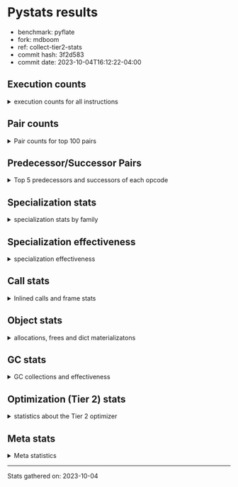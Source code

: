 
# Pystats results

- benchmark: pyflate
- fork: mdboom
- ref: collect-tier2-stats
- commit hash: 3f2d583
- commit date: 2023-10-04T16:12:22-04:00

## Execution counts

<details>
<summary> execution counts for all instructions </summary>

|Name | Count | Self | Cumulative | Miss ratio | 
|---|---:|---:|---:|---:|
| LOAD_FAST | 661,707,360 | 23.2% | 23.2% |  |
| LOAD_CONST | 200,371,760 | 7.0% | 30.2% |  |
| LOAD_ATTR_INSTANCE_VALUE | 180,149,780 | 6.3% | 36.5% |  |
| POP_JUMP_IF_FALSE | 176,287,320 | 6.2% | 42.6% |  |
| COMPARE_OP_INT | 122,851,360 | 4.3% | 46.9% |  |
| BINARY_OP | 111,935,480 | 3.9% | 50.9% |  |
| TO_BOOL_BOOL | 106,050,240 | 3.7% | 54.6% |  |
| SWAP | 93,940,100 | 3.3% | 57.9% |  |
| STORE_FAST | 93,157,480 | 3.3% | 61.1% |  |
| ENTER_EXECUTOR | 91,897,440 | 3.2% | 64.3% |  |
| LOAD_FAST_LOAD_FAST | 86,335,420 | 3.0% | 67.4% |  |
| COPY | 84,834,340 | 3.0% | 70.3% |  |
| BINARY_OP_SUBTRACT_INT | 73,829,940 | 2.6% | 72.9% |  |
| BINARY_OP_ADD_INT | 69,556,020 | 2.4% | 75.3% |  |
| RETURN_VALUE | 61,843,820 | 2.2% | 77.5% |  |
| POP_JUMP_IF_TRUE | 57,138,000 | 2.0% | 79.5% |  |
| RESUME_CHECK | 56,160,880 | 2.0% | 81.5% | 0.0% |
| CALL_PY_EXACT_ARGS | 56,054,440 | 2.0% | 83.4% |  |
| LOAD_ATTR_METHOD_WITH_VALUES | 50,474,800 | 1.8% | 85.2% |  |
| BINARY_SUBSCR_LIST_INT | 48,346,440 | 1.7% | 86.9% |  |
| CALL_LIST_APPEND | 46,008,660 | 1.6% | 88.5% |  |
| STORE_SUBSCR_LIST_INT | 40,342,080 | 1.4% | 89.9% |  |
| STORE_ATTR_INSTANCE_VALUE | 35,033,780 | 1.2% | 91.1% |  |
| POP_TOP | 31,958,280 | 1.1% | 92.3% |  |
| LOAD_GLOBAL_BUILTIN | 26,929,140 | 0.9% | 93.2% |  |
| CALL_LEN | 22,351,140 | 0.8% | 94.0% |  |
| STORE_FAST_STORE_FAST | 20,240,460 | 0.7% | 94.7% |  |
| FOR_ITER | 20,191,480 | 0.7% | 95.4% |  |
| UNPACK_SEQUENCE_TWO_TUPLE | 20,187,840 | 0.7% | 96.1% |  |
| JUMP_BACKWARD | 20,187,000 | 0.7% | 96.8% |  |
| BINARY_SLICE | 18,264,300 | 0.6% | 97.4% |  |
| RETURN_CONST | 13,728,060 | 0.5% | 97.9% |  |
| UNARY_INVERT | 9,402,480 | 0.3% | 98.3% |  |
| LOAD_ATTR_METHOD_NO_DICT | 8,696,340 | 0.3% | 98.6% |  |
| LOAD_GLOBAL_MODULE | 5,583,760 | 0.2% | 98.8% |  |
| STORE_SLICE | 5,568,180 | 0.2% | 99.0% |  |
| NOP | 5,391,000 | 0.2% | 99.1% |  |
| JUMP_FORWARD | 5,022,600 | 0.2% | 99.3% |  |
| CALL_BUILTIN_O | 4,564,320 | 0.2% | 99.5% |  |
| LOAD_ATTR | 4,053,120 | 0.1% | 99.6% |  |
| TO_BOOL | 4,052,580 | 0.1% | 99.8% |  |
| CALL_METHOD_DESCRIPTOR_FAST | 4,050,800 | 0.1% | 99.9% |  |
| BINARY_SUBSCR | 1,604,260 | 0.1% | 100.0% |  |
| TO_BOOL_INT | 471,920 | 0.0% | 100.0% |  |
| GET_ITER | 184,860 | 0.0% | 100.0% |  |
| FOR_ITER_LIST | 179,300 | 0.0% | 100.0% |  |
| BUILD_LIST | 61,380 | 0.0% | 100.0% |  |
| EXIT_INIT_CHECK | 53,400 | 0.0% | 100.0% |  |
| CALL_ALLOC_AND_ENTER_INIT | 53,400 | 0.0% | 100.0% |  |
| BUILD_TUPLE | 53,280 | 0.0% | 100.0% |  |
| INTERPRETER_EXIT | 52,920 | 0.0% | 100.0% |  |
| BINARY_OP_MULTIPLY_INT | 33,720 | 0.0% | 100.0% |  |
| CALL | 17,100 | 0.0% | 100.0% |  |
| CALL_BUILTIN_CLASS | 12,900 | 0.0% | 100.0% |  |
| CALL_BUILTIN_FAST | 8,760 | 0.0% | 100.0% |  |
| LIST_APPEND | 8,700 | 0.0% | 100.0% |  |
| FOR_ITER_RANGE | 5,900 | 0.0% | 100.0% |  |
| LOAD_GLOBAL | 720 | 0.0% | 100.0% |  |
| COMPARE_OP | 420 | 0.0% | 100.0% |  |
| PUSH_NULL | 360 | 0.0% | 100.0% |  |
| CALL_KW | 360 | 0.0% | 100.0% |  |
| CALL_BUILTIN_FAST_WITH_KEYWORDS | 240 | 0.0% | 100.0% |  |
| LOAD_ATTR_MODULE | 220 | 0.0% | 100.0% |  |
| LOAD_DEREF | 180 | 0.0% | 100.0% |  |
| STORE_ATTR | 160 | 0.0% | 100.0% |  |
| LOAD_FAST_AND_CLEAR | 120 | 0.0% | 100.0% |  |
| CALL_METHOD_DESCRIPTOR_O | 120 | 0.0% | 100.0% |  |
| CALL_METHOD_DESCRIPTOR_NOARGS | 120 | 0.0% | 100.0% |  |
| CALL_ISINSTANCE | 120 | 0.0% | 100.0% |  |
| CALL_FUNCTION_EX | 120 | 0.0% | 100.0% |  |
| LOAD_FAST_CHECK | 60 | 0.0% | 100.0% |  |
| LIST_EXTEND | 60 | 0.0% | 100.0% |  |
| COPY_FREE_VARS | 60 | 0.0% | 100.0% |  |
| COMPARE_OP_STR | 60 | 0.0% | 100.0% |  |
| CALL_INTRINSIC_1 | 60 | 0.0% | 100.0% |  |
| BINARY_OP_SUBTRACT_FLOAT | 60 | 0.0% | 100.0% |  |


</details>

## Pair counts

<details>
<summary> Pair counts for top 100 pairs </summary>

|Pair | Count | Self | Cumulative | 
|---|---:|---:|---:|
| POP_JUMP_IF_FALSE LOAD_FAST | 136,639,200 | 4.8% | 4.8% |
| LOAD_FAST LOAD_ATTR_INSTANCE_VALUE | 129,682,180 | 4.5% | 9.3% |
| LOAD_ATTR_INSTANCE_VALUE LOAD_FAST | 112,454,380 | 3.9% | 13.3% |
| LOAD_FAST TO_BOOL_BOOL | 106,050,120 | 3.7% | 17.0% |
| TO_BOOL_BOOL POP_JUMP_IF_FALSE | 106,034,880 | 3.7% | 20.7% |
| STORE_FAST LOAD_FAST | 72,181,780 | 2.5% | 23.2% |
| COMPARE_OP_INT POP_JUMP_IF_FALSE | 69,780,280 | 2.4% | 25.6% |
| LOAD_FAST LOAD_CONST | 69,100,500 | 2.4% | 28.1% |
| LOAD_FAST COMPARE_OP_INT | 61,122,200 | 2.1% | 30.2% |
| LOAD_CONST BINARY_OP_ADD_INT | 57,944,740 | 2.0% | 32.2% |
| CALL_PY_EXACT_ARGS RESUME_CHECK | 56,054,440 | 2.0% | 34.2% |
| COMPARE_OP_INT POP_JUMP_IF_TRUE | 53,071,080 | 1.9% | 36.0% |
| LOAD_FAST LOAD_ATTR_METHOD_WITH_VALUES | 50,447,940 | 1.8% | 37.8% |
| LOAD_CONST BINARY_OP_SUBTRACT_INT | 45,131,420 | 1.6% | 39.4% |
| POP_JUMP_IF_TRUE ENTER_EXECUTOR | 44,173,680 | 1.5% | 40.9% |
| LOAD_CONST LOAD_FAST | 43,493,120 | 1.5% | 42.5% |
| LOAD_ATTR_METHOD_WITH_VALUES LOAD_FAST | 42,214,540 | 1.5% | 43.9% |
| ENTER_EXECUTOR LOAD_FAST | 37,707,020 | 1.3% | 45.3% |
| ENTER_EXECUTOR CALL_LIST_APPEND | 37,245,060 | 1.3% | 46.6% |
| SWAP STORE_ATTR_INSTANCE_VALUE | 34,758,020 | 1.2% | 47.8% |
| LOAD_FAST BINARY_OP | 34,570,240 | 1.2% | 49.0% |
| LOAD_FAST COPY | 34,548,520 | 1.2% | 50.2% |
| COPY LOAD_ATTR_INSTANCE_VALUE | 34,548,520 | 1.2% | 51.4% |
| LOAD_FAST CALL_PY_EXACT_ARGS | 32,962,500 | 1.2% | 52.6% |
| BINARY_OP_ADD_INT SWAP | 32,330,040 | 1.1% | 53.7% |
| STORE_ATTR_INSTANCE_VALUE LOAD_FAST | 30,705,560 | 1.1% | 54.8% |
| RESUME_CHECK LOAD_CONST | 29,100,920 | 1.0% | 55.8% |
| BINARY_OP_SUBTRACT_INT RETURN_VALUE | 28,917,620 | 1.0% | 56.8% |
| BINARY_OP LOAD_CONST | 28,917,620 | 1.0% | 57.8% |
| LOAD_FAST BINARY_OP_SUBTRACT_INT | 28,664,740 | 1.0% | 58.8% |
| LOAD_GLOBAL_BUILTIN LOAD_FAST | 26,921,280 | 0.9% | 59.8% |
| BINARY_OP LOAD_FAST | 25,140,860 | 0.9% | 60.6% |
| RETURN_VALUE STORE_FAST | 23,366,580 | 0.8% | 61.5% |
| POP_TOP LOAD_FAST | 22,570,560 | 0.8% | 62.2% |
| LOAD_FAST CALL_LEN | 22,351,060 | 0.8% | 63.0% |
| BINARY_OP_ADD_INT STORE_FAST | 21,901,440 | 0.8% | 63.8% |
| CALL_LIST_APPEND ENTER_EXECUTOR | 20,417,420 | 0.7% | 64.5% |
| UNPACK_SEQUENCE_TWO_TUPLE STORE_FAST_STORE_FAST | 20,187,480 | 0.7% | 65.2% |
| JUMP_BACKWARD FOR_ITER | 20,186,400 | 0.7% | 65.9% |
| FOR_ITER UNPACK_SEQUENCE_TWO_TUPLE | 20,186,400 | 0.7% | 66.6% |
| LOAD_FAST_LOAD_FAST BINARY_SUBSCR_LIST_INT | 20,171,100 | 0.7% | 67.3% |
| SWAP SWAP | 20,171,040 | 0.7% | 68.0% |
| SWAP STORE_SUBSCR_LIST_INT | 20,171,040 | 0.7% | 68.7% |
| STORE_SUBSCR_LIST_INT LOAD_FAST_LOAD_FAST | 20,171,040 | 0.7% | 69.4% |
| STORE_SUBSCR_LIST_INT JUMP_BACKWARD | 20,171,040 | 0.7% | 70.2% |
| STORE_FAST_STORE_FAST LOAD_FAST_LOAD_FAST | 20,171,040 | 0.7% | 70.9% |
| LOAD_FAST_LOAD_FAST LOAD_FAST_LOAD_FAST | 20,171,040 | 0.7% | 71.6% |
| LOAD_FAST_LOAD_FAST COPY | 20,171,040 | 0.7% | 72.3% |
| COPY COPY | 20,171,040 | 0.7% | 73.0% |
| COPY BINARY_SUBSCR_LIST_INT | 20,171,040 | 0.7% | 73.7% |
| BINARY_SUBSCR_LIST_INT STORE_SUBSCR_LIST_INT | 20,171,040 | 0.7% | 74.4% |
| BINARY_SUBSCR_LIST_INT LOAD_CONST | 20,171,040 | 0.7% | 75.1% |
| BINARY_OP_SUBTRACT_INT BINARY_OP | 19,524,380 | 0.7% | 75.8% |
| RETURN_VALUE BINARY_OP | 19,515,140 | 0.7% | 76.5% |
| LOAD_FAST LOAD_GLOBAL_BUILTIN | 18,305,400 | 0.6% | 77.1% |
| CALL_LEN COMPARE_OP_INT | 18,298,960 | 0.6% | 77.7% |
| LOAD_FAST LOAD_FAST | 18,287,040 | 0.6% | 78.4% |
| POP_JUMP_IF_FALSE ENTER_EXECUTOR | 18,246,560 | 0.6% | 79.0% |
| CALL_LIST_APPEND LOAD_FAST | 18,120,960 | 0.6% | 79.7% |
| LOAD_CONST COMPARE_OP_INT | 18,032,140 | 0.6% | 80.3% |
| RESUME_CHECK LOAD_FAST_LOAD_FAST | 14,853,320 | 0.5% | 80.8% |
| RETURN_CONST POP_TOP | 13,674,660 | 0.5% | 81.3% |
| LOAD_FAST RETURN_VALUE | 13,507,260 | 0.5% | 81.8% |
| BINARY_OP SWAP | 13,454,040 | 0.5% | 82.2% |
| POP_JUMP_IF_TRUE LOAD_FAST | 12,948,540 | 0.5% | 82.7% |
| BINARY_OP STORE_FAST | 12,844,940 | 0.4% | 83.1% |
| RESUME_CHECK LOAD_FAST | 12,205,440 | 0.4% | 83.6% |
| BINARY_SLICE BINARY_OP | 11,136,360 | 0.4% | 83.9% |
| POP_JUMP_IF_FALSE LOAD_CONST | 10,976,580 | 0.4% | 84.3% |
| LOAD_ATTR_INSTANCE_VALUE STORE_FAST | 10,420,740 | 0.4% | 84.7% |
| BINARY_OP RETURN_VALUE | 10,416,180 | 0.4% | 85.1% |
| ENTER_EXECUTOR STORE_FAST | 10,079,940 | 0.4% | 85.4% |
| SWAP COPY | 9,943,620 | 0.3% | 85.8% |
| COPY COMPARE_OP_INT | 9,943,580 | 0.3% | 86.1% |
| RETURN_VALUE LOAD_FAST | 9,455,400 | 0.3% | 86.4% |
| LOAD_FAST_LOAD_FAST LOAD_ATTR_INSTANCE_VALUE | 9,414,800 | 0.3% | 86.8% |
| LOAD_ATTR_INSTANCE_VALUE COMPARE_OP_INT | 9,410,900 | 0.3% | 87.1% |
| UNARY_INVERT BINARY_OP | 9,402,480 | 0.3% | 87.4% |
| LOAD_ATTR_INSTANCE_VALUE BINARY_OP | 9,402,480 | 0.3% | 87.8% |
| BINARY_OP UNARY_INVERT | 9,402,480 | 0.3% | 88.1% |
| LOAD_FAST_LOAD_FAST LOAD_FAST | 9,261,420 | 0.3% | 88.4% |
| BINARY_OP_SUBTRACT_INT SWAP | 9,144,980 | 0.3% | 88.7% |
| STORE_FAST LOAD_CONST | 9,085,200 | 0.3% | 89.0% |
| LOAD_ATTR_INSTANCE_VALUE CALL_PY_EXACT_ARGS | 9,074,220 | 0.3% | 89.4% |
| LOAD_FAST SWAP | 8,896,740 | 0.3% | 89.7% |
| RETURN_VALUE POP_TOP | 8,896,440 | 0.3% | 90.0% |
| SWAP POP_TOP | 8,896,260 | 0.3% | 90.3% |
| POP_TOP RETURN_VALUE | 8,896,260 | 0.3% | 90.6% |
| LOAD_ATTR_INSTANCE_VALUE SWAP | 8,896,260 | 0.3% | 90.9% |
| LOAD_FAST LOAD_ATTR_METHOD_NO_DICT | 8,696,160 | 0.3% | 91.2% |
| LOAD_ATTR_METHOD_NO_DICT LOAD_FAST | 8,695,440 | 0.3% | 91.5% |
| LOAD_ATTR_INSTANCE_VALUE LOAD_CONST | 8,105,340 | 0.3% | 91.8% |
| LOAD_ATTR_INSTANCE_VALUE LOAD_GLOBAL_BUILTIN | 8,103,120 | 0.3% | 92.1% |
| LOAD_CONST BINARY_OP | 7,670,780 | 0.3% | 92.4% |
| BINARY_OP_ADD_INT BINARY_SLICE | 7,127,580 | 0.2% | 92.6% |
| LOAD_FAST_LOAD_FAST LOAD_CONST | 6,615,060 | 0.2% | 92.8% |
| ENTER_EXECUTOR LOAD_ATTR_INSTANCE_VALUE | 6,504,180 | 0.2% | 93.1% |
| LOAD_CONST LOAD_CONST | 5,573,160 | 0.2% | 93.3% |
| LOAD_CONST BINARY_SLICE | 5,568,540 | 0.2% | 93.5% |
| BINARY_SUBSCR_LIST_INT STORE_FAST | 5,568,240 | 0.2% | 93.7% |


</details>

## Predecessor/Successor Pairs

<details>
<summary> Top 5 predecessors and successors of each opcode </summary>

### BINARY_SLICE

<details>
<summary> Successors and predecessors for BINARY_SLICE </summary>

|Predecessors | Count | Percentage | 
|---|---:|---:|
| BINARY_OP_ADD_INT | 7,127,580 | 39.0% |
| LOAD_CONST | 5,568,540 | 30.5% |
| LOAD_FAST | 5,568,180 | 30.5% |

|Successors | Count | Percentage | 
|---|---:|---:|
| BINARY_OP | 11,136,360 | 61.0% |
| LOAD_FAST | 5,568,180 | 30.5% |
| CALL_LIST_APPEND | 534,360 | 2.9% |
| LOAD_GLOBAL_BUILTIN | 512,520 | 2.8% |
| CALL_BUILTIN_O | 512,520 | 2.8% |


</details>

### STORE_SLICE

<details>
<summary> Successors and predecessors for STORE_SLICE </summary>

|Predecessors | Count | Percentage | 
|---|---:|---:|
| LOAD_CONST | 5,568,180 | 100.0% |

|Successors | Count | Percentage | 
|---|---:|---:|
| RETURN_CONST | 5,568,180 | 100.0% |


</details>

### CACHE

<details>
<summary> Successors and predecessors for CACHE </summary>

|Predecessors | Count | Percentage | 
|---|---:|---:|

|Successors | Count | Percentage | 
|---|---:|---:|
| RESUME_CHECK | 52,920 | 100.0% |


</details>

### BINARY_SUBSCR

<details>
<summary> Successors and predecessors for BINARY_SUBSCR </summary>

|Predecessors | Count | Percentage | 
|---|---:|---:|
| BINARY_OP_ADD_INT | 1,603,740 | 100.0% |
| BINARY_SUBSCR | 400 | 0.0% |
| LOAD_FAST_LOAD_FAST | 60 | 0.0% |
| LOAD_FAST | 60 | 0.0% |

|Successors | Count | Percentage | 
|---|---:|---:|
| SWAP | 1,046,880 | 65.3% |
| COMPARE_OP_INT | 556,860 | 34.7% |
| BINARY_SUBSCR | 400 | 0.0% |
| LOAD_FAST | 60 | 0.0% |
| CALL_LIST_APPEND | 60 | 0.0% |


</details>

### EXIT_INIT_CHECK

<details>
<summary> Successors and predecessors for EXIT_INIT_CHECK </summary>

|Predecessors | Count | Percentage | 
|---|---:|---:|
| RETURN_CONST | 53,400 | 100.0% |

|Successors | Count | Percentage | 
|---|---:|---:|
| RETURN_VALUE | 53,400 | 100.0% |


</details>

### GET_ITER

<details>
<summary> Successors and predecessors for GET_ITER </summary>

|Predecessors | Count | Percentage | 
|---|---:|---:|
| LOAD_ATTR_INSTANCE_VALUE | 178,680 | 96.7% |
| CALL_BUILTIN_CLASS | 5,700 | 3.1% |
| BINARY_SLICE | 360 | 0.2% |
| LOAD_FAST | 120 | 0.1% |

|Successors | Count | Percentage | 
|---|---:|---:|
| FOR_ITER_LIST | 179,100 | 96.9% |
| FOR_ITER_RANGE | 5,640 | 3.1% |
| LOAD_FAST_AND_CLEAR | 60 | 0.0% |
| FOR_ITER | 60 | 0.0% |


</details>

### INTERPRETER_EXIT

<details>
<summary> Successors and predecessors for INTERPRETER_EXIT </summary>

|Predecessors | Count | Percentage | 
|---|---:|---:|
| RETURN_VALUE | 52,920 | 100.0% |

|Successors | Count | Percentage | 
|---|---:|---:|


</details>

### NOP

<details>
<summary> Successors and predecessors for NOP </summary>

|Predecessors | Count | Percentage | 
|---|---:|---:|
| CALL_LIST_APPEND | 5,390,220 | 100.0% |
| POP_JUMP_IF_FALSE | 600 | 0.0% |
| STORE_FAST | 120 | 0.0% |
| POP_TOP | 60 | 0.0% |

|Successors | Count | Percentage | 
|---|---:|---:|
| ENTER_EXECUTOR | 5,390,220 | 100.0% |
| LOAD_FAST | 720 | 0.0% |
| LOAD_DEREF | 60 | 0.0% |


</details>

### POP_TOP

<details>
<summary> Successors and predecessors for POP_TOP </summary>

|Predecessors | Count | Percentage | 
|---|---:|---:|
| RETURN_CONST | 13,674,660 | 42.8% |
| RETURN_VALUE | 8,896,440 | 27.8% |
| SWAP | 8,896,260 | 27.8% |
| POP_JUMP_IF_FALSE | 490,020 | 1.5% |
| POP_JUMP_IF_TRUE | 360 | 0.0% |

|Successors | Count | Percentage | 
|---|---:|---:|
| LOAD_FAST | 22,570,560 | 70.6% |
| RETURN_VALUE | 8,896,260 | 27.8% |
| JUMP_FORWARD | 490,500 | 1.5% |
| RETURN_CONST | 420 | 0.0% |
| LOAD_FAST_LOAD_FAST | 360 | 0.0% |


</details>

### PUSH_NULL

<details>
<summary> Successors and predecessors for PUSH_NULL </summary>

|Predecessors | Count | Percentage | 
|---|---:|---:|
| LOAD_ATTR_MODULE | 220 | 61.1% |
| LOAD_DEREF | 120 | 33.3% |
| LOAD_ATTR | 20 | 5.6% |

|Successors | Count | Percentage | 
|---|---:|---:|
| CALL | 180 | 50.0% |
| LOAD_FAST | 120 | 33.3% |
| LOAD_FAST_CHECK | 60 | 16.7% |


</details>

### RETURN_VALUE

<details>
<summary> Successors and predecessors for RETURN_VALUE </summary>

|Predecessors | Count | Percentage | 
|---|---:|---:|
| BINARY_OP_SUBTRACT_INT | 28,917,620 | 46.8% |
| LOAD_FAST | 13,507,260 | 21.8% |
| BINARY_OP | 10,416,180 | 16.8% |
| POP_TOP | 8,896,260 | 14.4% |
| EXIT_INIT_CHECK | 53,400 | 0.1% |

|Successors | Count | Percentage | 
|---|---:|---:|
| STORE_FAST | 23,366,580 | 37.8% |
| BINARY_OP | 19,515,140 | 31.6% |
| LOAD_FAST | 9,455,400 | 15.3% |
| POP_TOP | 8,896,440 | 14.4% |
| TO_BOOL_INT | 470,460 | 0.8% |


</details>

### TO_BOOL

<details>
<summary> Successors and predecessors for TO_BOOL </summary>

|Predecessors | Count | Percentage | 
|---|---:|---:|
| LOAD_FAST | 4,051,580 | 100.0% |
| TO_BOOL | 980 | 0.0% |
| CALL_LEN | 20 | 0.0% |

|Successors | Count | Percentage | 
|---|---:|---:|
| POP_JUMP_IF_TRUE | 4,051,560 | 100.0% |
| TO_BOOL | 980 | 0.0% |
| TO_BOOL_INT | 40 | 0.0% |


</details>

### UNARY_INVERT

<details>
<summary> Successors and predecessors for UNARY_INVERT </summary>

|Predecessors | Count | Percentage | 
|---|---:|---:|
| BINARY_OP | 9,402,480 | 100.0% |

|Successors | Count | Percentage | 
|---|---:|---:|
| BINARY_OP | 9,402,480 | 100.0% |


</details>

### BINARY_OP

<details>
<summary> Successors and predecessors for BINARY_OP </summary>

|Predecessors | Count | Percentage | 
|---|---:|---:|
| LOAD_FAST | 34,570,240 | 30.9% |
| BINARY_OP_SUBTRACT_INT | 19,524,380 | 17.4% |
| RETURN_VALUE | 19,515,140 | 17.4% |
| BINARY_SLICE | 11,136,360 | 9.9% |
| UNARY_INVERT | 9,402,480 | 8.4% |

|Successors | Count | Percentage | 
|---|---:|---:|
| LOAD_CONST | 28,917,620 | 25.8% |
| LOAD_FAST | 25,140,860 | 22.5% |
| SWAP | 13,454,040 | 12.0% |
| STORE_FAST | 12,844,940 | 11.5% |
| RETURN_VALUE | 10,416,180 | 9.3% |


</details>

### BUILD_LIST

<details>
<summary> Successors and predecessors for BUILD_LIST </summary>

|Predecessors | Count | Percentage | 
|---|---:|---:|
| LOAD_FAST_LOAD_FAST | 53,280 | 86.8% |
| CALL_BUILTIN_CLASS | 6,300 | 10.3% |
| STORE_FAST | 540 | 0.9% |
| RESUME_CHECK | 480 | 0.8% |
| BUILD_TUPLE | 360 | 0.6% |

|Successors | Count | Percentage | 
|---|---:|---:|
| BINARY_OP | 59,940 | 97.7% |
| STORE_FAST | 1,200 | 2.0% |
| SWAP | 60 | 0.1% |
| LOAD_DEREF | 60 | 0.1% |
| LOAD_CONST | 60 | 0.1% |


</details>

### BUILD_TUPLE

<details>
<summary> Successors and predecessors for BUILD_TUPLE </summary>

|Predecessors | Count | Percentage | 
|---|---:|---:|
| LOAD_ATTR_INSTANCE_VALUE | 52,920 | 99.3% |
| LOAD_CONST | 360 | 0.7% |

|Successors | Count | Percentage | 
|---|---:|---:|
| RETURN_VALUE | 52,920 | 99.3% |
| BUILD_LIST | 360 | 0.7% |


</details>

### CALL

<details>
<summary> Successors and predecessors for CALL </summary>

|Predecessors | Count | Percentage | 
|---|---:|---:|
| ENTER_EXECUTOR | 15,300 | 89.5% |
| LOAD_FAST | 840 | 4.9% |
| LOAD_CONST | 300 | 1.8% |
| PUSH_NULL | 180 | 1.1% |
| CALL | 160 | 0.9% |

|Successors | Count | Percentage | 
|---|---:|---:|
| CALL_LIST_APPEND | 15,360 | 89.8% |
| CALL_BUILTIN_CLASS | 540 | 3.2% |
| CALL_PY_EXACT_ARGS | 360 | 2.1% |
| CALL | 160 | 0.9% |
| STORE_FAST | 120 | 0.7% |


</details>

### CALL_FUNCTION_EX

<details>
<summary> Successors and predecessors for CALL_FUNCTION_EX </summary>

|Predecessors | Count | Percentage | 
|---|---:|---:|
| LOAD_FAST | 60 | 50.0% |
| CALL_INTRINSIC_1 | 60 | 50.0% |

|Successors | Count | Percentage | 
|---|---:|---:|
| RESUME_CHECK | 60 | 50.0% |
| COPY_FREE_VARS | 60 | 50.0% |


</details>

### CALL_INTRINSIC_1

<details>
<summary> Successors and predecessors for CALL_INTRINSIC_1 </summary>

|Predecessors | Count | Percentage | 
|---|---:|---:|
| LIST_EXTEND | 60 | 100.0% |

|Successors | Count | Percentage | 
|---|---:|---:|
| CALL_FUNCTION_EX | 60 | 100.0% |


</details>

### CALL_KW

<details>
<summary> Successors and predecessors for CALL_KW </summary>

|Predecessors | Count | Percentage | 
|---|---:|---:|
| LOAD_CONST | 360 | 100.0% |

|Successors | Count | Percentage | 
|---|---:|---:|
| POP_TOP | 360 | 100.0% |


</details>

### COMPARE_OP

<details>
<summary> Successors and predecessors for COMPARE_OP </summary>

|Predecessors | Count | Percentage | 
|---|---:|---:|
| LOAD_CONST | 280 | 66.7% |
| COPY | 40 | 9.5% |
| COMPARE_OP | 40 | 9.5% |
| CALL_BUILTIN_O | 40 | 9.5% |
| CALL_LEN | 20 | 4.8% |

|Successors | Count | Percentage | 
|---|---:|---:|
| POP_JUMP_IF_FALSE | 180 | 42.9% |
| COMPARE_OP_INT | 180 | 42.9% |
| COMPARE_OP | 40 | 9.5% |
| COMPARE_OP_STR | 20 | 4.8% |


</details>

### COPY

<details>
<summary> Successors and predecessors for COPY </summary>

|Predecessors | Count | Percentage | 
|---|---:|---:|
| LOAD_FAST | 34,548,520 | 40.7% |
| LOAD_FAST_LOAD_FAST | 20,171,040 | 23.8% |
| COPY | 20,171,040 | 23.8% |
| SWAP | 9,943,620 | 11.7% |
| RETURN_VALUE | 60 | 0.0% |

|Successors | Count | Percentage | 
|---|---:|---:|
| LOAD_ATTR_INSTANCE_VALUE | 34,548,520 | 40.7% |
| COPY | 20,171,040 | 23.8% |
| BINARY_SUBSCR_LIST_INT | 20,171,040 | 23.8% |
| COMPARE_OP_INT | 9,943,580 | 11.7% |
| STORE_FAST_STORE_FAST | 60 | 0.0% |


</details>

### COPY_FREE_VARS

<details>
<summary> Successors and predecessors for COPY_FREE_VARS </summary>

|Predecessors | Count | Percentage | 
|---|---:|---:|
| CALL_FUNCTION_EX | 60 | 100.0% |

|Successors | Count | Percentage | 
|---|---:|---:|
| RESUME_CHECK | 60 | 100.0% |


</details>

### ENTER_EXECUTOR

<details>
<summary> Successors and predecessors for ENTER_EXECUTOR </summary>

|Predecessors | Count | Percentage | 
|---|---:|---:|
| POP_JUMP_IF_TRUE | 44,173,680 | 48.1% |
| CALL_LIST_APPEND | 20,417,420 | 22.2% |
| POP_JUMP_IF_FALSE | 18,246,560 | 19.9% |
| NOP | 5,390,220 | 5.9% |
| STORE_FAST | 3,611,960 | 3.9% |

|Successors | Count | Percentage | 
|---|---:|---:|
| LOAD_FAST | 37,707,020 | 41.0% |
| CALL_LIST_APPEND | 37,245,060 | 40.5% |
| STORE_FAST | 10,079,940 | 11.0% |
| LOAD_ATTR_INSTANCE_VALUE | 6,504,180 | 7.1% |
| LOAD_CONST | 177,960 | 0.2% |


</details>

### FOR_ITER

<details>
<summary> Successors and predecessors for FOR_ITER </summary>

|Predecessors | Count | Percentage | 
|---|---:|---:|
| JUMP_BACKWARD | 20,186,400 | 100.0% |
| FOR_ITER | 4,960 | 0.0% |
| SWAP | 60 | 0.0% |
| GET_ITER | 60 | 0.0% |

|Successors | Count | Percentage | 
|---|---:|---:|
| UNPACK_SEQUENCE_TWO_TUPLE | 20,186,400 | 100.0% |
| FOR_ITER | 4,960 | 0.0% |
| STORE_FAST | 60 | 0.0% |
| LOAD_FAST | 60 | 0.0% |


</details>

### JUMP_BACKWARD

<details>
<summary> Successors and predecessors for JUMP_BACKWARD </summary>

|Predecessors | Count | Percentage | 
|---|---:|---:|
| STORE_SUBSCR_LIST_INT | 20,171,040 | 99.9% |
| LIST_APPEND | 8,700 | 0.0% |
| POP_JUMP_IF_TRUE | 6,660 | 0.0% |
| STORE_FAST | 280 | 0.0% |
| CALL_LIST_APPEND | 220 | 0.0% |

|Successors | Count | Percentage | 
|---|---:|---:|
| FOR_ITER | 20,186,400 | 100.0% |
| FOR_ITER_RANGE | 260 | 0.0% |
| FOR_ITER_LIST | 200 | 0.0% |
| LOAD_FAST | 60 | 0.0% |
| ENTER_EXECUTOR | 60 | 0.0% |


</details>

### JUMP_FORWARD

<details>
<summary> Successors and predecessors for JUMP_FORWARD </summary>

|Predecessors | Count | Percentage | 
|---|---:|---:|
| POP_JUMP_IF_FALSE | 4,019,100 | 80.0% |
| STORE_FAST | 512,580 | 10.2% |
| POP_TOP | 490,500 | 9.8% |
| ENTER_EXECUTOR | 420 | 0.0% |

|Successors | Count | Percentage | 
|---|---:|---:|
| LOAD_FAST | 5,022,360 | 100.0% |
| LOAD_CONST | 60 | 0.0% |
| JUMP_BACKWARD | 60 | 0.0% |
| BUILD_LIST | 60 | 0.0% |
| LOAD_GLOBAL_MODULE | 40 | 0.0% |


</details>

### LIST_APPEND

<details>
<summary> Successors and predecessors for LIST_APPEND </summary>

|Predecessors | Count | Percentage | 
|---|---:|---:|
| CALL_BUILTIN_FAST | 8,700 | 100.0% |

|Successors | Count | Percentage | 
|---|---:|---:|
| JUMP_BACKWARD | 8,700 | 100.0% |


</details>

### LIST_EXTEND

<details>
<summary> Successors and predecessors for LIST_EXTEND </summary>

|Predecessors | Count | Percentage | 
|---|---:|---:|
| LOAD_DEREF | 60 | 100.0% |

|Successors | Count | Percentage | 
|---|---:|---:|
| CALL_INTRINSIC_1 | 60 | 100.0% |


</details>

### LOAD_ATTR

<details>
<summary> Successors and predecessors for LOAD_ATTR </summary>

|Predecessors | Count | Percentage | 
|---|---:|---:|
| LOAD_ATTR_INSTANCE_VALUE | 4,050,740 | 99.9% |
| LOAD_ATTR | 1,060 | 0.0% |
| LOAD_GLOBAL_MODULE | 800 | 0.0% |
| LOAD_FAST | 440 | 0.0% |
| LOAD_CONST | 40 | 0.0% |

|Successors | Count | Percentage | 
|---|---:|---:|
| LOAD_FAST | 4,050,740 | 99.9% |
| LOAD_ATTR | 1,060 | 0.0% |
| LOAD_CONST | 420 | 0.0% |
| LOAD_FAST_LOAD_FAST | 360 | 0.0% |
| LOAD_ATTR_METHOD_WITH_VALUES | 220 | 0.0% |


</details>

### LOAD_CONST

<details>
<summary> Successors and predecessors for LOAD_CONST </summary>

|Predecessors | Count | Percentage | 
|---|---:|---:|
| LOAD_FAST | 69,100,500 | 34.5% |
| RESUME_CHECK | 29,100,920 | 14.5% |
| BINARY_OP | 28,917,620 | 14.4% |
| BINARY_SUBSCR_LIST_INT | 20,171,040 | 10.1% |
| POP_JUMP_IF_FALSE | 10,976,580 | 5.5% |

|Successors | Count | Percentage | 
|---|---:|---:|
| BINARY_OP_ADD_INT | 57,944,740 | 28.9% |
| BINARY_OP_SUBTRACT_INT | 45,131,420 | 22.5% |
| LOAD_FAST | 43,493,120 | 21.7% |
| COMPARE_OP_INT | 18,032,140 | 9.0% |
| BINARY_OP | 7,670,780 | 3.8% |


</details>

### LOAD_DEREF

<details>
<summary> Successors and predecessors for LOAD_DEREF </summary>

|Predecessors | Count | Percentage | 
|---|---:|---:|
| RESUME_CHECK | 60 | 33.3% |
| NOP | 60 | 33.3% |
| BUILD_LIST | 60 | 33.3% |

|Successors | Count | Percentage | 
|---|---:|---:|
| PUSH_NULL | 120 | 66.7% |
| LIST_EXTEND | 60 | 33.3% |


</details>

### LOAD_FAST

<details>
<summary> Successors and predecessors for LOAD_FAST </summary>

|Predecessors | Count | Percentage | 
|---|---:|---:|
| POP_JUMP_IF_FALSE | 136,639,200 | 20.6% |
| LOAD_ATTR_INSTANCE_VALUE | 112,454,380 | 17.0% |
| STORE_FAST | 72,181,780 | 10.9% |
| LOAD_CONST | 43,493,120 | 6.6% |
| LOAD_ATTR_METHOD_WITH_VALUES | 42,214,540 | 6.4% |

|Successors | Count | Percentage | 
|---|---:|---:|
| LOAD_ATTR_INSTANCE_VALUE | 129,682,180 | 19.6% |
| TO_BOOL_BOOL | 106,050,120 | 16.0% |
| LOAD_CONST | 69,100,500 | 10.4% |
| COMPARE_OP_INT | 61,122,200 | 9.2% |
| LOAD_ATTR_METHOD_WITH_VALUES | 50,447,940 | 7.6% |


</details>

### LOAD_FAST_AND_CLEAR

<details>
<summary> Successors and predecessors for LOAD_FAST_AND_CLEAR </summary>

|Predecessors | Count | Percentage | 
|---|---:|---:|
| LOAD_FAST_AND_CLEAR | 60 | 50.0% |
| GET_ITER | 60 | 50.0% |

|Successors | Count | Percentage | 
|---|---:|---:|
| SWAP | 60 | 50.0% |
| LOAD_FAST_AND_CLEAR | 60 | 50.0% |


</details>

### LOAD_FAST_CHECK

<details>
<summary> Successors and predecessors for LOAD_FAST_CHECK </summary>

|Predecessors | Count | Percentage | 
|---|---:|---:|
| PUSH_NULL | 60 | 100.0% |

|Successors | Count | Percentage | 
|---|---:|---:|
| CALL_BUILTIN_FAST_WITH_KEYWORDS | 40 | 66.7% |
| CALL | 20 | 33.3% |


</details>

### LOAD_FAST_LOAD_FAST

<details>
<summary> Successors and predecessors for LOAD_FAST_LOAD_FAST </summary>

|Predecessors | Count | Percentage | 
|---|---:|---:|
| STORE_SUBSCR_LIST_INT | 20,171,040 | 23.4% |
| STORE_FAST_STORE_FAST | 20,171,040 | 23.4% |
| LOAD_FAST_LOAD_FAST | 20,171,040 | 23.4% |
| RESUME_CHECK | 14,853,320 | 17.2% |
| BINARY_OP | 5,568,180 | 6.4% |

|Successors | Count | Percentage | 
|---|---:|---:|
| BINARY_SUBSCR_LIST_INT | 20,171,100 | 23.4% |
| LOAD_FAST_LOAD_FAST | 20,171,040 | 23.4% |
| COPY | 20,171,040 | 23.4% |
| LOAD_ATTR_INSTANCE_VALUE | 9,414,800 | 10.9% |
| LOAD_FAST | 9,261,420 | 10.7% |


</details>

### LOAD_GLOBAL

<details>
<summary> Successors and predecessors for LOAD_GLOBAL </summary>

|Predecessors | Count | Percentage | 
|---|---:|---:|
| STORE_FAST | 280 | 38.9% |
| POP_JUMP_IF_FALSE | 80 | 11.1% |
| RESUME_CHECK | 60 | 8.3% |
| LOAD_GLOBAL_BUILTIN | 60 | 8.3% |
| LOAD_FAST | 60 | 8.3% |

|Successors | Count | Percentage | 
|---|---:|---:|
| LOAD_GLOBAL_BUILTIN | 440 | 61.1% |
| LOAD_GLOBAL_MODULE | 260 | 36.1% |
| LOAD_ATTR | 20 | 2.8% |


</details>

### POP_JUMP_IF_FALSE

<details>
<summary> Successors and predecessors for POP_JUMP_IF_FALSE </summary>

|Predecessors | Count | Percentage | 
|---|---:|---:|
| TO_BOOL_BOOL | 106,034,880 | 60.1% |
| COMPARE_OP_INT | 69,780,280 | 39.6% |
| TO_BOOL_INT | 471,920 | 0.3% |
| COMPARE_OP | 180 | 0.0% |
| COMPARE_OP_STR | 60 | 0.0% |

|Successors | Count | Percentage | 
|---|---:|---:|
| LOAD_FAST | 136,639,200 | 77.5% |
| ENTER_EXECUTOR | 18,246,560 | 10.4% |
| LOAD_CONST | 10,976,580 | 6.2% |
| RETURN_CONST | 4,051,620 | 2.3% |
| JUMP_FORWARD | 4,019,100 | 2.3% |


</details>

### POP_JUMP_IF_TRUE

<details>
<summary> Successors and predecessors for POP_JUMP_IF_TRUE </summary>

|Predecessors | Count | Percentage | 
|---|---:|---:|
| COMPARE_OP_INT | 53,071,080 | 92.9% |
| TO_BOOL | 4,051,560 | 7.1% |
| TO_BOOL_BOOL | 15,360 | 0.0% |

|Successors | Count | Percentage | 
|---|---:|---:|
| ENTER_EXECUTOR | 44,173,680 | 77.3% |
| LOAD_FAST | 12,948,540 | 22.7% |
| LOAD_GLOBAL_MODULE | 8,740 | 0.0% |
| JUMP_BACKWARD | 6,660 | 0.0% |
| POP_TOP | 360 | 0.0% |


</details>

### RETURN_CONST

<details>
<summary> Successors and predecessors for RETURN_CONST </summary>

|Predecessors | Count | Percentage | 
|---|---:|---:|
| STORE_SLICE | 5,568,180 | 40.6% |
| STORE_ATTR_INSTANCE_VALUE | 4,107,120 | 29.9% |
| POP_JUMP_IF_FALSE | 4,051,620 | 29.5% |
| ENTER_EXECUTOR | 720 | 0.0% |
| POP_TOP | 420 | 0.0% |

|Successors | Count | Percentage | 
|---|---:|---:|
| POP_TOP | 13,674,660 | 99.6% |
| EXIT_INIT_CHECK | 53,400 | 0.4% |


</details>

### STORE_ATTR

<details>
<summary> Successors and predecessors for STORE_ATTR </summary>

|Predecessors | Count | Percentage | 
|---|---:|---:|
| LOAD_FAST | 140 | 87.5% |
| LOAD_FAST_LOAD_FAST | 20 | 12.5% |

|Successors | Count | Percentage | 
|---|---:|---:|
| STORE_ATTR_INSTANCE_VALUE | 160 | 100.0% |


</details>

### STORE_FAST

<details>
<summary> Successors and predecessors for STORE_FAST </summary>

|Predecessors | Count | Percentage | 
|---|---:|---:|
| RETURN_VALUE | 23,366,580 | 25.1% |
| BINARY_OP_ADD_INT | 21,901,440 | 23.5% |
| BINARY_OP | 12,844,940 | 13.8% |
| LOAD_ATTR_INSTANCE_VALUE | 10,420,740 | 11.2% |
| ENTER_EXECUTOR | 10,079,940 | 10.8% |

|Successors | Count | Percentage | 
|---|---:|---:|
| LOAD_FAST | 72,181,780 | 77.5% |
| LOAD_CONST | 9,085,200 | 9.8% |
| LOAD_GLOBAL_MODULE | 5,390,940 | 5.8% |
| ENTER_EXECUTOR | 3,611,960 | 3.9% |
| LOAD_FAST_LOAD_FAST | 2,367,840 | 2.5% |


</details>

### STORE_FAST_STORE_FAST

<details>
<summary> Successors and predecessors for STORE_FAST_STORE_FAST </summary>

|Predecessors | Count | Percentage | 
|---|---:|---:|
| UNPACK_SEQUENCE_TWO_TUPLE | 20,187,480 | 99.7% |
| LOAD_FAST_LOAD_FAST | 52,920 | 0.3% |
| COPY | 60 | 0.0% |

|Successors | Count | Percentage | 
|---|---:|---:|
| LOAD_FAST_LOAD_FAST | 20,171,040 | 99.7% |
| LOAD_FAST | 69,360 | 0.3% |
| BUILD_LIST | 60 | 0.0% |


</details>

### SWAP

<details>
<summary> Successors and predecessors for SWAP </summary>

|Predecessors | Count | Percentage | 
|---|---:|---:|
| BINARY_OP_ADD_INT | 32,330,040 | 34.4% |
| SWAP | 20,171,040 | 21.5% |
| BINARY_OP | 13,454,040 | 14.3% |
| BINARY_OP_SUBTRACT_INT | 9,144,980 | 9.7% |
| LOAD_FAST | 8,896,740 | 9.5% |

|Successors | Count | Percentage | 
|---|---:|---:|
| STORE_ATTR_INSTANCE_VALUE | 34,758,020 | 37.0% |
| SWAP | 20,171,040 | 21.5% |
| STORE_SUBSCR_LIST_INT | 20,171,040 | 21.5% |
| COPY | 9,943,620 | 10.6% |
| POP_TOP | 8,896,260 | 9.5% |


</details>

### BINARY_OP_ADD_INT

<details>
<summary> Successors and predecessors for BINARY_OP_ADD_INT </summary>

|Predecessors | Count | Percentage | 
|---|---:|---:|
| LOAD_CONST | 57,944,740 | 83.3% |
| CALL_LEN | 4,051,560 | 5.8% |
| CALL_BUILTIN_O | 4,051,560 | 5.8% |
| BINARY_OP | 3,506,000 | 5.0% |
| ENTER_EXECUTOR | 2,160 | 0.0% |

|Successors | Count | Percentage | 
|---|---:|---:|
| SWAP | 32,330,040 | 46.5% |
| STORE_FAST | 21,901,440 | 31.5% |
| BINARY_SLICE | 7,127,580 | 10.2% |
| LOAD_CONST | 5,568,180 | 8.0% |
| BINARY_SUBSCR | 1,603,740 | 2.3% |


</details>

### BINARY_OP_MULTIPLY_INT

<details>
<summary> Successors and predecessors for BINARY_OP_MULTIPLY_INT </summary>

|Predecessors | Count | Percentage | 
|---|---:|---:|
| LOAD_CONST | 33,720 | 100.0% |

|Successors | Count | Percentage | 
|---|---:|---:|
| LOAD_CONST | 33,720 | 100.0% |


</details>

### BINARY_OP_SUBTRACT_FLOAT

<details>
<summary> Successors and predecessors for BINARY_OP_SUBTRACT_FLOAT </summary>

|Predecessors | Count | Percentage | 
|---|---:|---:|
| LOAD_FAST | 40 | 66.7% |
| BINARY_OP | 20 | 33.3% |

|Successors | Count | Percentage | 
|---|---:|---:|
| STORE_FAST | 60 | 100.0% |


</details>

### BINARY_OP_SUBTRACT_INT

<details>
<summary> Successors and predecessors for BINARY_OP_SUBTRACT_INT </summary>

|Predecessors | Count | Percentage | 
|---|---:|---:|
| LOAD_CONST | 45,131,420 | 61.1% |
| LOAD_FAST | 28,664,740 | 38.8% |
| BINARY_OP_SUBTRACT_INT | 33,720 | 0.0% |
| CALL_BUILTIN_O | 40 | 0.0% |
| BINARY_OP | 20 | 0.0% |

|Successors | Count | Percentage | 
|---|---:|---:|
| RETURN_VALUE | 28,917,620 | 39.2% |
| BINARY_OP | 19,524,380 | 26.4% |
| SWAP | 9,144,980 | 12.4% |
| COMPARE_OP_INT | 5,390,340 | 7.3% |
| CALL_PY_EXACT_ARGS | 5,390,220 | 7.3% |


</details>

### BINARY_SUBSCR_LIST_INT

<details>
<summary> Successors and predecessors for BINARY_SUBSCR_LIST_INT </summary>

|Predecessors | Count | Percentage | 
|---|---:|---:|
| LOAD_FAST_LOAD_FAST | 20,171,100 | 41.7% |
| COPY | 20,171,040 | 41.7% |
| BINARY_OP_SUBTRACT_INT | 5,390,220 | 11.1% |
| LOAD_CONST | 2,258,160 | 4.7% |
| LOAD_FAST | 177,960 | 0.4% |

|Successors | Count | Percentage | 
|---|---:|---:|
| STORE_SUBSCR_LIST_INT | 20,171,040 | 41.7% |
| LOAD_CONST | 20,171,040 | 41.7% |
| STORE_FAST | 5,568,240 | 11.5% |
| LOAD_FAST | 2,079,840 | 4.3% |
| CALL_LIST_APPEND | 177,960 | 0.4% |


</details>

### CALL_ALLOC_AND_ENTER_INIT

<details>
<summary> Successors and predecessors for CALL_ALLOC_AND_ENTER_INIT </summary>

|Predecessors | Count | Percentage | 
|---|---:|---:|
| ENTER_EXECUTOR | 52,680 | 98.7% |
| LOAD_FAST_LOAD_FAST | 360 | 0.7% |
| LOAD_FAST | 320 | 0.6% |
| CALL | 40 | 0.1% |

|Successors | Count | Percentage | 
|---|---:|---:|
| RESUME_CHECK | 53,400 | 100.0% |


</details>

### CALL_BUILTIN_CLASS

<details>
<summary> Successors and predecessors for CALL_BUILTIN_CLASS </summary>

|Predecessors | Count | Percentage | 
|---|---:|---:|
| BINARY_OP | 6,300 | 48.8% |
| LOAD_CONST | 4,660 | 36.1% |
| LOAD_FAST | 960 | 7.4% |
| CALL | 540 | 4.2% |
| LOAD_FAST_LOAD_FAST | 360 | 2.8% |

|Successors | Count | Percentage | 
|---|---:|---:|
| BUILD_LIST | 6,300 | 48.8% |
| GET_ITER | 5,700 | 44.2% |
| LOAD_FAST | 720 | 5.6% |
| STORE_FAST | 120 | 0.9% |
| CALL_BUILTIN_CLASS | 40 | 0.3% |


</details>

### CALL_BUILTIN_FAST

<details>
<summary> Successors and predecessors for CALL_BUILTIN_FAST </summary>

|Predecessors | Count | Percentage | 
|---|---:|---:|
| LOAD_FAST | 8,760 | 100.0% |

|Successors | Count | Percentage | 
|---|---:|---:|
| LIST_APPEND | 8,700 | 99.3% |
| CALL | 60 | 0.7% |


</details>

### CALL_BUILTIN_FAST_WITH_KEYWORDS

<details>
<summary> Successors and predecessors for CALL_BUILTIN_FAST_WITH_KEYWORDS </summary>

|Predecessors | Count | Percentage | 
|---|---:|---:|
| LOAD_FAST | 80 | 33.3% |
| CALL | 80 | 33.3% |
| LOAD_FAST_CHECK | 40 | 16.7% |
| LOAD_CONST | 40 | 16.7% |

|Successors | Count | Percentage | 
|---|---:|---:|
| STORE_FAST | 60 | 25.0% |
| LOAD_CONST | 60 | 25.0% |
| CALL | 60 | 25.0% |
| LOAD_ATTR_METHOD_NO_DICT | 40 | 16.7% |
| LOAD_ATTR | 20 | 8.3% |


</details>

### CALL_BUILTIN_O

<details>
<summary> Successors and predecessors for CALL_BUILTIN_O </summary>

|Predecessors | Count | Percentage | 
|---|---:|---:|
| LOAD_FAST | 4,051,560 | 88.8% |
| BINARY_SLICE | 512,520 | 11.2% |
| LOAD_CONST | 160 | 0.0% |
| CALL | 80 | 0.0% |

|Successors | Count | Percentage | 
|---|---:|---:|
| BINARY_OP_ADD_INT | 4,051,560 | 88.8% |
| LOAD_CONST | 512,520 | 11.2% |
| COMPARE_OP_INT | 80 | 0.0% |
| LOAD_FAST | 60 | 0.0% |
| COMPARE_OP | 40 | 0.0% |


</details>

### CALL_ISINSTANCE

<details>
<summary> Successors and predecessors for CALL_ISINSTANCE </summary>

|Predecessors | Count | Percentage | 
|---|---:|---:|
| LOAD_GLOBAL_MODULE | 120 | 100.0% |

|Successors | Count | Percentage | 
|---|---:|---:|
| TO_BOOL_BOOL | 120 | 100.0% |


</details>

### CALL_LEN

<details>
<summary> Successors and predecessors for CALL_LEN </summary>

|Predecessors | Count | Percentage | 
|---|---:|---:|
| LOAD_FAST | 22,351,060 | 100.0% |
| CALL | 80 | 0.0% |

|Successors | Count | Percentage | 
|---|---:|---:|
| COMPARE_OP_INT | 18,298,960 | 81.9% |
| BINARY_OP_ADD_INT | 4,051,560 | 18.1% |
| STORE_FAST | 360 | 0.0% |
| LOAD_CONST | 60 | 0.0% |
| BINARY_OP | 60 | 0.0% |


</details>

### CALL_LIST_APPEND

<details>
<summary> Successors and predecessors for CALL_LIST_APPEND </summary>

|Predecessors | Count | Percentage | 
|---|---:|---:|
| ENTER_EXECUTOR | 37,245,060 | 81.0% |
| LOAD_FAST | 5,390,580 | 11.7% |
| BINARY_OP | 2,592,360 | 5.6% |
| BINARY_SLICE | 534,360 | 1.2% |
| BINARY_SUBSCR_LIST_INT | 177,960 | 0.4% |

|Successors | Count | Percentage | 
|---|---:|---:|
| ENTER_EXECUTOR | 20,417,420 | 44.4% |
| LOAD_FAST | 18,120,960 | 39.4% |
| NOP | 5,390,220 | 11.7% |
| LOAD_CONST | 2,079,840 | 4.5% |
| JUMP_BACKWARD | 220 | 0.0% |


</details>

### CALL_METHOD_DESCRIPTOR_FAST

<details>
<summary> Successors and predecessors for CALL_METHOD_DESCRIPTOR_FAST </summary>

|Predecessors | Count | Percentage | 
|---|---:|---:|
| LOAD_FAST | 4,050,740 | 100.0% |
| LOAD_CONST | 40 | 0.0% |
| CALL | 20 | 0.0% |

|Successors | Count | Percentage | 
|---|---:|---:|
| STORE_FAST | 4,050,740 | 100.0% |
| POP_TOP | 60 | 0.0% |


</details>

### CALL_METHOD_DESCRIPTOR_NOARGS

<details>
<summary> Successors and predecessors for CALL_METHOD_DESCRIPTOR_NOARGS </summary>

|Predecessors | Count | Percentage | 
|---|---:|---:|
| LOAD_ATTR_METHOD_NO_DICT | 40 | 33.3% |
| LOAD_ATTR | 40 | 33.3% |
| CALL | 40 | 33.3% |

|Successors | Count | Percentage | 
|---|---:|---:|
| POP_TOP | 60 | 50.0% |
| LOAD_CONST | 60 | 50.0% |


</details>

### CALL_METHOD_DESCRIPTOR_O

<details>
<summary> Successors and predecessors for CALL_METHOD_DESCRIPTOR_O </summary>

|Predecessors | Count | Percentage | 
|---|---:|---:|
| LOAD_FAST | 80 | 66.7% |
| CALL | 40 | 33.3% |

|Successors | Count | Percentage | 
|---|---:|---:|
| RETURN_VALUE | 60 | 50.0% |
| LOAD_FAST | 60 | 50.0% |


</details>

### CALL_PY_EXACT_ARGS

<details>
<summary> Successors and predecessors for CALL_PY_EXACT_ARGS </summary>

|Predecessors | Count | Percentage | 
|---|---:|---:|
| LOAD_FAST | 32,962,500 | 58.8% |
| LOAD_ATTR_INSTANCE_VALUE | 9,074,220 | 16.2% |
| BINARY_OP_SUBTRACT_INT | 5,390,220 | 9.6% |
| LOAD_CONST | 4,386,480 | 7.8% |
| LOAD_ATTR_METHOD_WITH_VALUES | 4,051,540 | 7.2% |

|Successors | Count | Percentage | 
|---|---:|---:|
| RESUME_CHECK | 56,054,440 | 100.0% |


</details>

### COMPARE_OP_INT

<details>
<summary> Successors and predecessors for COMPARE_OP_INT </summary>

|Predecessors | Count | Percentage | 
|---|---:|---:|
| LOAD_FAST | 61,122,200 | 49.8% |
| CALL_LEN | 18,298,960 | 14.9% |
| LOAD_CONST | 18,032,140 | 14.7% |
| COPY | 9,943,580 | 8.1% |
| LOAD_ATTR_INSTANCE_VALUE | 9,410,900 | 7.7% |

|Successors | Count | Percentage | 
|---|---:|---:|
| POP_JUMP_IF_FALSE | 69,780,280 | 56.8% |
| POP_JUMP_IF_TRUE | 53,071,080 | 43.2% |


</details>

### COMPARE_OP_STR

<details>
<summary> Successors and predecessors for COMPARE_OP_STR </summary>

|Predecessors | Count | Percentage | 
|---|---:|---:|
| LOAD_CONST | 40 | 66.7% |
| COMPARE_OP | 20 | 33.3% |

|Successors | Count | Percentage | 
|---|---:|---:|
| POP_JUMP_IF_FALSE | 60 | 100.0% |


</details>

### FOR_ITER_LIST

<details>
<summary> Successors and predecessors for FOR_ITER_LIST </summary>

|Predecessors | Count | Percentage | 
|---|---:|---:|
| GET_ITER | 179,100 | 99.9% |
| JUMP_BACKWARD | 200 | 0.1% |

|Successors | Count | Percentage | 
|---|---:|---:|
| STORE_FAST | 178,920 | 99.8% |
| UNPACK_SEQUENCE_TWO_TUPLE | 360 | 0.2% |
| LOAD_FAST | 20 | 0.0% |


</details>

### FOR_ITER_RANGE

<details>
<summary> Successors and predecessors for FOR_ITER_RANGE </summary>

|Predecessors | Count | Percentage | 
|---|---:|---:|
| GET_ITER | 5,640 | 95.6% |
| JUMP_BACKWARD | 260 | 4.4% |

|Successors | Count | Percentage | 
|---|---:|---:|
| STORE_FAST | 5,820 | 98.6% |
| LOAD_GLOBAL_MODULE | 40 | 0.7% |
| LOAD_GLOBAL | 20 | 0.3% |
| BUILD_LIST | 20 | 0.3% |


</details>

### LOAD_ATTR_INSTANCE_VALUE

<details>
<summary> Successors and predecessors for LOAD_ATTR_INSTANCE_VALUE </summary>

|Predecessors | Count | Percentage | 
|---|---:|---:|
| LOAD_FAST | 129,682,180 | 72.0% |
| COPY | 34,548,520 | 19.2% |
| LOAD_FAST_LOAD_FAST | 9,414,800 | 5.2% |
| ENTER_EXECUTOR | 6,504,180 | 3.6% |
| LOAD_ATTR | 100 | 0.0% |

|Successors | Count | Percentage | 
|---|---:|---:|
| LOAD_FAST | 112,454,380 | 62.4% |
| STORE_FAST | 10,420,740 | 5.8% |
| COMPARE_OP_INT | 9,410,900 | 5.2% |
| BINARY_OP | 9,402,480 | 5.2% |
| CALL_PY_EXACT_ARGS | 9,074,220 | 5.0% |


</details>

### LOAD_ATTR_METHOD_NO_DICT

<details>
<summary> Successors and predecessors for LOAD_ATTR_METHOD_NO_DICT </summary>

|Predecessors | Count | Percentage | 
|---|---:|---:|
| LOAD_FAST | 8,696,160 | 100.0% |
| LOAD_CONST | 80 | 0.0% |
| LOAD_ATTR | 60 | 0.0% |
| CALL_BUILTIN_FAST_WITH_KEYWORDS | 40 | 0.0% |

|Successors | Count | Percentage | 
|---|---:|---:|
| LOAD_FAST | 8,695,440 | 100.0% |
| LOAD_GLOBAL_MODULE | 780 | 0.0% |
| LOAD_FAST_LOAD_FAST | 60 | 0.0% |
| CALL_METHOD_DESCRIPTOR_NOARGS | 40 | 0.0% |
| CALL | 20 | 0.0% |


</details>

### LOAD_ATTR_METHOD_WITH_VALUES

<details>
<summary> Successors and predecessors for LOAD_ATTR_METHOD_WITH_VALUES </summary>

|Predecessors | Count | Percentage | 
|---|---:|---:|
| LOAD_FAST | 50,447,940 | 99.9% |
| LOAD_FAST_LOAD_FAST | 26,640 | 0.1% |
| LOAD_ATTR | 220 | 0.0% |

|Successors | Count | Percentage | 
|---|---:|---:|
| LOAD_FAST | 42,214,540 | 83.6% |
| LOAD_CONST | 4,208,680 | 8.3% |
| CALL_PY_EXACT_ARGS | 4,051,540 | 8.0% |
| CALL | 40 | 0.0% |


</details>

### LOAD_ATTR_MODULE

<details>
<summary> Successors and predecessors for LOAD_ATTR_MODULE </summary>

|Predecessors | Count | Percentage | 
|---|---:|---:|
| LOAD_GLOBAL_MODULE | 140 | 63.6% |
| LOAD_ATTR | 80 | 36.4% |

|Successors | Count | Percentage | 
|---|---:|---:|
| PUSH_NULL | 220 | 100.0% |


</details>

### LOAD_GLOBAL_BUILTIN

<details>
<summary> Successors and predecessors for LOAD_GLOBAL_BUILTIN </summary>

|Predecessors | Count | Percentage | 
|---|---:|---:|
| LOAD_FAST | 18,305,400 | 68.0% |
| LOAD_ATTR_INSTANCE_VALUE | 8,103,120 | 30.1% |
| BINARY_SLICE | 512,520 | 1.9% |
| STORE_FAST | 5,780 | 0.0% |
| LOAD_GLOBAL_BUILTIN | 840 | 0.0% |

|Successors | Count | Percentage | 
|---|---:|---:|
| LOAD_FAST | 26,921,280 | 100.0% |
| LOAD_FAST_LOAD_FAST | 6,660 | 0.0% |
| LOAD_GLOBAL_BUILTIN | 840 | 0.0% |
| LOAD_CONST | 300 | 0.0% |
| LOAD_GLOBAL | 60 | 0.0% |


</details>

### LOAD_GLOBAL_MODULE

<details>
<summary> Successors and predecessors for LOAD_GLOBAL_MODULE </summary>

|Predecessors | Count | Percentage | 
|---|---:|---:|
| STORE_FAST | 5,390,940 | 96.5% |
| POP_JUMP_IF_FALSE | 178,080 | 3.2% |
| POP_JUMP_IF_TRUE | 8,740 | 0.2% |
| STORE_ATTR_INSTANCE_VALUE | 4,620 | 0.1% |
| LOAD_ATTR_METHOD_NO_DICT | 780 | 0.0% |

|Successors | Count | Percentage | 
|---|---:|---:|
| LOAD_FAST | 5,399,520 | 96.7% |
| LOAD_FAST_LOAD_FAST | 183,120 | 3.3% |
| LOAD_ATTR | 800 | 0.0% |
| LOAD_ATTR_MODULE | 140 | 0.0% |
| CALL_ISINSTANCE | 120 | 0.0% |


</details>

### RESUME_CHECK

<details>
<summary> Successors and predecessors for RESUME_CHECK </summary>

|Predecessors | Count | Percentage | 
|---|---:|---:|
| CALL_PY_EXACT_ARGS | 56,054,440 | 99.8% |
| CALL_ALLOC_AND_ENTER_INIT | 53,400 | 0.1% |
| CACHE | 52,920 | 0.1% |
| COPY_FREE_VARS | 60 | 0.0% |
| CALL_FUNCTION_EX | 60 | 0.0% |

|Successors | Count | Percentage | 
|---|---:|---:|
| LOAD_CONST | 29,100,920 | 51.8% |
| LOAD_FAST_LOAD_FAST | 14,853,320 | 26.4% |
| LOAD_FAST | 12,205,440 | 21.7% |
| LOAD_GLOBAL_BUILTIN | 560 | 0.0% |
| BUILD_LIST | 480 | 0.0% |


</details>

### STORE_ATTR_INSTANCE_VALUE

<details>
<summary> Successors and predecessors for STORE_ATTR_INSTANCE_VALUE </summary>

|Predecessors | Count | Percentage | 
|---|---:|---:|
| SWAP | 34,758,020 | 99.2% |
| LOAD_FAST | 164,740 | 0.5% |
| LOAD_FAST_LOAD_FAST | 110,860 | 0.3% |
| STORE_ATTR | 160 | 0.0% |

|Successors | Count | Percentage | 
|---|---:|---:|
| LOAD_FAST | 30,705,560 | 87.6% |
| RETURN_CONST | 4,107,120 | 11.7% |
| LOAD_CONST | 106,020 | 0.3% |
| ENTER_EXECUTOR | 57,540 | 0.2% |
| LOAD_FAST_LOAD_FAST | 52,920 | 0.2% |


</details>

### STORE_SUBSCR_LIST_INT

<details>
<summary> Successors and predecessors for STORE_SUBSCR_LIST_INT </summary>

|Predecessors | Count | Percentage | 
|---|---:|---:|
| SWAP | 20,171,040 | 50.0% |
| BINARY_SUBSCR_LIST_INT | 20,171,040 | 50.0% |

|Successors | Count | Percentage | 
|---|---:|---:|
| LOAD_FAST_LOAD_FAST | 20,171,040 | 50.0% |
| JUMP_BACKWARD | 20,171,040 | 50.0% |


</details>

### TO_BOOL_BOOL

<details>
<summary> Successors and predecessors for TO_BOOL_BOOL </summary>

|Predecessors | Count | Percentage | 
|---|---:|---:|
| LOAD_FAST | 106,050,120 | 100.0% |
| CALL_ISINSTANCE | 120 | 0.0% |

|Successors | Count | Percentage | 
|---|---:|---:|
| POP_JUMP_IF_FALSE | 106,034,880 | 100.0% |
| POP_JUMP_IF_TRUE | 15,360 | 0.0% |


</details>

### TO_BOOL_INT

<details>
<summary> Successors and predecessors for TO_BOOL_INT </summary>

|Predecessors | Count | Percentage | 
|---|---:|---:|
| RETURN_VALUE | 470,460 | 99.7% |
| BINARY_OP | 980 | 0.2% |
| LOAD_FAST | 400 | 0.1% |
| TO_BOOL | 40 | 0.0% |
| CALL_LEN | 40 | 0.0% |

|Successors | Count | Percentage | 
|---|---:|---:|
| POP_JUMP_IF_FALSE | 471,920 | 100.0% |


</details>

### UNPACK_SEQUENCE_TWO_TUPLE

<details>
<summary> Successors and predecessors for UNPACK_SEQUENCE_TWO_TUPLE </summary>

|Predecessors | Count | Percentage | 
|---|---:|---:|
| FOR_ITER | 20,186,400 | 100.0% |
| LOAD_CONST | 720 | 0.0% |
| FOR_ITER_LIST | 360 | 0.0% |
| BINARY_SUBSCR_LIST_INT | 360 | 0.0% |

|Successors | Count | Percentage | 
|---|---:|---:|
| STORE_FAST_STORE_FAST | 20,187,480 | 100.0% |
| LOAD_FAST | 360 | 0.0% |


</details>


</details>

## Specialization stats

<details>
<summary> specialization stats by family </summary>

### BINARY_SLICE

<details>
<summary> specialization stats for BINARY_SLICE family </summary>

|Kind | Count | Ratio | 
|---|---|---|


</details>

### STORE_SLICE

<details>
<summary> specialization stats for STORE_SLICE family </summary>

|Kind | Count | Ratio | 
|---|---|---|


</details>

### BINARY_SUBSCR

<details>
<summary> specialization stats for BINARY_SUBSCR family </summary>

|Kind | Count | Ratio | 
|---|---|---|
| specialization.deferred |      1603860 | 3.2% |
|          hit |     48346440 | 96.8% |

#### Specialization attempts

| | Count | Ratio | 
|---|---:|---:|
| Success | 0 | 0.0% |
| Failure | 400 | 100.0% |

|Failure kind | Count | Ratio | 
|---|---:|---:|
| buffer int | 400 | 100.0% |


</details>

### STORE_SUBSCR

<details>
<summary> specialization stats for STORE_SUBSCR family </summary>

|Kind | Count | Ratio | 
|---|---|---|
|          hit |     40342080 | 100.0% |


</details>

### TO_BOOL

<details>
<summary> specialization stats for TO_BOOL family </summary>

|Kind | Count | Ratio | 
|---|---|---|
| specialization.deferred |      4051560 | 3.7% |
|          hit |    106522160 | 96.3% |

#### Specialization attempts

| | Count | Ratio | 
|---|---:|---:|
| Success | 40 | 3.9% |
| Failure | 980 | 96.1% |

|Failure kind | Count | Ratio | 
|---|---:|---:|
| bytes | 980 | 100.0% |


</details>

### BINARY_OP

<details>
<summary> specialization stats for BINARY_OP family </summary>

|Kind | Count | Ratio | 
|---|---|---|
| specialization.deferred |    111907520 | 43.8% |
|          hit |    143419740 | 56.2% |

#### Specialization attempts

| | Count | Ratio | 
|---|---:|---:|
| Success | 60 | 0.2% |
| Failure | 27,900 | 99.8% |

|Failure kind | Count | Ratio | 
|---|---:|---:|
| lshift | 12,220 | 43.8% |
| and int | 7,200 | 25.8% |
| rshift | 4,900 | 17.6% |
| add other | 2,840 | 10.2% |
| multiply different types | 660 | 2.4% |
| or | 80 | 0.3% |


</details>

### CALL

<details>
<summary> specialization stats for CALL family </summary>

|Kind | Count | Ratio | 
|---|---|---|
| specialization.deferred |        16020 | 0.0% |
|          hit |    133105020 | 100.0% |

#### Specialization attempts

| | Count | Ratio | 
|---|---:|---:|
| Success | 920 | 85.2% |
| Failure | 160 | 14.8% |

|Failure kind | Count | Ratio | 
|---|---:|---:|
| class no vectorcall | 60 | 37.5% |
| cfunc noargs | 60 | 37.5% |
| meth descr varargs | 40 | 25.0% |


</details>

### COMPARE_OP

<details>
<summary> specialization stats for COMPARE_OP family </summary>

|Kind | Count | Ratio | 
|---|---|---|
| specialization.deferred |          180 | 0.0% |
|          hit |    122851420 | 100.0% |

#### Specialization attempts

| | Count | Ratio | 
|---|---:|---:|
| Success | 200 | 83.3% |
| Failure | 40 | 16.7% |

|Failure kind | Count | Ratio | 
|---|---:|---:|
| big int | 40 | 100.0% |


</details>

### FOR_ITER

<details>
<summary> specialization stats for FOR_ITER family </summary>

|Kind | Count | Ratio | 
|---|---|---|
| specialization.deferred |     20186520 | 99.1% |
|          hit |       185200 | 0.9% |

#### Specialization attempts

| | Count | Ratio | 
|---|---:|---:|
| Success | 0 | 0.0% |
| Failure | 4,960 | 100.0% |

|Failure kind | Count | Ratio | 
|---|---:|---:|
| enumerate | 4,960 | 100.0% |


</details>

### JUMP_BACKWARD

<details>
<summary> specialization stats for JUMP_BACKWARD family </summary>

|Kind | Count | Ratio | 
|---|---|---|


</details>

### LOAD_ATTR

<details>
<summary> specialization stats for LOAD_ATTR family </summary>

|Kind | Count | Ratio | 
|---|---|---|
| specialization.deferred |      4051600 | 1.7% |
|          hit |    239321140 | 98.3% |

#### Specialization attempts

| | Count | Ratio | 
|---|---:|---:|
| Success | 460 | 30.3% |
| Failure | 1,060 | 69.7% |

|Failure kind | Count | Ratio | 
|---|---:|---:|
| not managed dict | 1,020 | 96.2% |
| metaclass attribute | 20 | 1.9% |
| non overriding descriptor | 20 | 1.9% |


</details>

### LOAD_GLOBAL

<details>
<summary> specialization stats for LOAD_GLOBAL family </summary>

|Kind | Count | Ratio | 
|---|---|---|
| specialization.deferred |           20 | 0.0% |
|          hit |     32512900 | 100.0% |

#### Specialization attempts

| | Count | Ratio | 
|---|---:|---:|
| Success | 700 | 100.0% |
| Failure | 0 | 0.0% |

|Failure kind | Count | Ratio | 
|---|---:|---:|


</details>

### POP_JUMP_IF_FALSE

<details>
<summary> specialization stats for POP_JUMP_IF_FALSE family </summary>

|Kind | Count | Ratio | 
|---|---|---|


</details>

### POP_JUMP_IF_TRUE

<details>
<summary> specialization stats for POP_JUMP_IF_TRUE family </summary>

|Kind | Count | Ratio | 
|---|---|---|


</details>

### STORE_ATTR

<details>
<summary> specialization stats for STORE_ATTR family </summary>

|Kind | Count | Ratio | 
|---|---|---|
|          hit |     35033780 | 100.0% |

#### Specialization attempts

| | Count | Ratio | 
|---|---:|---:|
| Success | 160 | 100.0% |
| Failure | 0 | 0.0% |

|Failure kind | Count | Ratio | 
|---|---:|---:|


</details>

### UNPACK_SEQUENCE

<details>
<summary> specialization stats for UNPACK_SEQUENCE family </summary>

|Kind | Count | Ratio | 
|---|---|---|
|          hit |     20187840 | 100.0% |


</details>


</details>

## Specialization effectiveness

<details>
<summary> specialization effectiveness </summary>

|Instructions | Count | Ratio | 
|---|---:|---:|
| Basic | 1,460,246,520 | 51.1% |
| Not specialized | 419,300,180 | 14.7% |
| Specialized | 977,988,540 | 34.2% |

### Deferred by instruction

<details>
<summary> deferred by instruction </summary>

|Name | Count | Ratio | 
|---|---:|---:|
| RESUME | 368,934,881,474,191,032,260 | 100.0% |
| BINARY_OP | 111,907,520 | 0.0% |
| FOR_ITER | 20,186,520 | 0.0% |
| LOAD_ATTR | 4,051,600 | 0.0% |
| TO_BOOL | 4,051,560 | 0.0% |
| BINARY_SUBSCR | 1,603,860 | 0.0% |
| CALL | 16,020 | 0.0% |
| COMPARE_OP | 180 | 0.0% |
| LOAD_GLOBAL | 20 | 0.0% |
| UNPACK_SEQUENCE_TWO_TUPLE | 0 | 0.0% |


</details>

### Misses by instruction

<details>
<summary> misses by instruction </summary>

|Name | Count | Ratio | 
|---|---:|---:|
| RESUME_CHECK | 60 | 50.0% |
| RESUME | 60 | 50.0% |
| UNPACK_SEQUENCE_TWO_TUPLE | 0 | 0.0% |
| UNARY_INVERT | 0 | 0.0% |
| TO_BOOL_INT | 0 | 0.0% |
| TO_BOOL_BOOL | 0 | 0.0% |
| SWAP | 0 | 0.0% |
| STORE_SUBSCR_LIST_INT | 0 | 0.0% |
| STORE_FAST_STORE_FAST | 0 | 0.0% |
| STORE_FAST | 0 | 0.0% |


</details>


</details>

## Call stats

<details>
<summary> Inlined calls and frame stats </summary>

| | Count | Ratio | 
|---|---:|---:|
| Calls to PyEval_EvalDefault | 52,920 | 0.1% |
| Calls to Python functions inlined | 56,107,960 | 99.9% |
| Calls via PyEval_EvalFrame (total) | 52,920 | 0.1% |
| Calls via PyEval_EvalFrame (vector) | 52,920 | 0.1% |
| Calls via PyEval_EvalFrame (generator) | 0 | 0.0% |
| Calls via PyEval_EvalFrame (legacy) | 0 | 0.0% |
| Calls via PyEval_EvalFrame (function vectorcall) | 52,920 | 0.1% |
| Calls via PyEval_EvalFrame (build class) | 0 | 0.0% |
| Calls via PyEval_EvalFrame (slot) | 0 | 0.0% |
| Calls via PyEval_EvalFrame (function ex) | 120 | 0.0% |
| Calls via PyEval_EvalFrame (api) | 52,920 | 0.1% |
| Calls via PyEval_EvalFrame (method) | 0 | 0.0% |
| Frames pushed | 96,037,380 | 171.0% |
| Frame objects created | 0 | 0.0% |


</details>

## Object stats

<details>
<summary> allocations, frees and dict materializatons </summary>

| | Count | Ratio | 
|---|---:|---:|
| Allocations from freelist | 28,034,640 | 10.4% |
| Frees to freelist | 28,035,060 |  |
| Allocations | 242,225,820 | 89.6% |
| Allocations to 512 bytes | 225,976,040 | 83.6% |
| Allocations to 4 kbytes | 16,248,460 | 6.0% |
| Allocations over 4 kbytes | 1,320 | 0.0% |
| Frees | 242,226,060 |  |
| New values | 0 |  |
| Interpreter increfs | 798,658,540 | 48.9% |
| Interpreter decrefs | 1,069,550,420 | 55.9% |
| Increfs | 836,125,122 | 51.1% |
| Decrefs | 843,130,682 | 44.1% |
| Materialize dict (on request) | 0 |  |
| Materialize dict (new key) | 0 |  |
| Materialize dict (too big) | 0 |  |
| Materialize dict (str subclass) | 0 |  |
| Dematerialize dict | 0 |  |
| Method cache hits | 4,058,517 |  |
| Method cache misses | 3 |  |
| Method cache collisions | 3 |  |
| Method cache dunder hits | 1,720 |  |
| Method cache dunder misses | 0 |  |


</details>

## GC stats

<details>
<summary> GC collections and effectiveness </summary>

|Generation | Collections | Objects collected | Object visits | 
|---:|---:|---:|---:|
| 0 | 60 | 0 | 1,060,320 |
| 1 | 0 | 0 | 0 |
| 2 | 0 | 0 | 0 |


</details>

## Optimization (Tier 2) stats

<details>
<summary> statistics about the Tier 2 optimizer </summary>

### Overall stats

<details>
<summary> overall stats </summary>

| | Count | Ratio | 
|---|---:|---:|
| Optimization attempts | 1,187,520 |  |
| Traces created | 60 | 0.0% |
| Traces executed | 91,897,440 |  |
| Uops executed | 3,782,514,100 | 41 |
| Trace stack overflow | 0 |  |
| Trace stack underflow | 0 |  |
| Trace too long | 40 |  |
| Inner loop found | 0 |  |
| Recursive call | 0 |  |


</details>

**Trace length histogram**

|Range | Count | Ratio | 
|---|---:|---:|
| <= 1 | 0 | 0.0% |
| <= 2 | 0 | 0.0% |
| <= 4 | 0 | 0.0% |
| <= 8 | 0 | 0.0% |
| <= 16 | 0 | 0.0% |
| <= 32 | 20 | 33.3% |
| <= 64 | 0 | 0.0% |
| <= 128 | 40 | 66.7% |

**Optimized trace length histogram**

|Range | Count | Ratio | 
|---|---:|---:|
| <= 1 | 0 | 0.0% |
| <= 2 | 0 | 0.0% |
| <= 4 | 0 | 0.0% |
| <= 8 | 0 | 0.0% |
| <= 16 | 20 | 33.3% |
| <= 32 | 0 | 0.0% |
| <= 64 | 0 | 0.0% |
| <= 128 | 40 | 66.7% |

**Trace run length histogram**

|Range | Count | Ratio | 
|---|---:|---:|
| <= 1 | 0 | 0.0% |
| <= 2 | 0 | 0.0% |
| <= 4 | 0 | 0.0% |
| <= 8 | 54,500 | 0.1% |
| <= 16 | 182,520 | 0.2% |
| <= 32 | 52,712,880 | 57.4% |
| <= 64 | 19,739,060 | 21.5% |
| <= 128 | 19,159,700 | 20.8% |
| <= 256 | 37,440 | 0.0% |
| <= 512 | 9,960 | 0.0% |
| <= 1024 | 900 | 0.0% |
| <= 2048 | 420 | 0.0% |
| <= 4096 | 60 | 0.0% |

### Uop stats

<details>
<summary> uop stats </summary>

|Uop | Count | Self | Cumulative | 
|---|---:|---:|---:|
| _SET_IP | 898,946,980 | 23.8% | 23.8% |
| LOAD_FAST | 600,055,540 | 15.9% | 39.6% |
| _GUARD_TYPE_VERSION | 217,647,700 | 5.8% | 45.4% |
| _LOAD_ATTR_INSTANCE_VALUE | 140,228,500 | 3.7% | 49.1% |
| _CHECK_MANAGED_OBJECT_HAS_VALUES | 140,228,500 | 3.7% | 52.8% |
| STORE_FAST | 132,344,120 | 3.5% | 56.3% |
| _POP_JUMP_IF_TRUE | 121,839,080 | 3.2% | 59.5% |
| LOAD_CONST | 119,716,840 | 3.2% | 62.7% |
| COMPARE_OP_INT | 119,025,200 | 3.1% | 65.8% |
| _EXIT_TRACE | 91,897,440 | 2.4% | 68.3% |
| _GUARD_BOTH_INT | 83,497,440 | 2.2% | 70.5% |
| _POP_JUMP_IF_FALSE | 71,144,280 | 1.9% | 72.3% |
| _SAVE_CURRENT_IP | 60,288,600 | 1.6% | 73.9% |
| BINARY_SUBSCR | 56,412,780 | 1.5% | 75.4% |
| _ITER_CHECK_LIST | 52,997,980 | 1.4% | 76.8% |
| _IS_ITER_EXHAUSTED_LIST | 52,997,980 | 1.4% | 78.2% |
| _ITER_NEXT_LIST | 52,997,220 | 1.4% | 79.6% |
| _BINARY_OP_SUBTRACT_INT | 48,138,000 | 1.3% | 80.9% |
| _PUSH_FRAME | 39,823,100 | 1.1% | 82.0% |
| _INIT_CALL_PY_EXACT_ARGS | 39,823,100 | 1.1% | 83.0% |
| _CHECK_STACK_SPACE | 39,823,100 | 1.1% | 84.1% |
| _CHECK_PEP_523 | 39,823,100 | 1.1% | 85.1% |
| _CHECK_FUNCTION_EXACT_ARGS | 39,823,100 | 1.1% | 86.2% |
| RESUME_CHECK | 39,823,100 | 1.1% | 87.2% |
| _LOAD_ATTR_METHOD_WITH_VALUES | 39,780,860 | 1.1% | 88.3% |
| _GUARD_KEYS_VERSION | 39,780,860 | 1.1% | 89.3% |
| _GUARD_DORV_VALUES_INST_ATTR_FROM_DICT | 39,780,860 | 1.1% | 90.4% |
| _LOAD_ATTR_METHOD_NO_DICT | 37,328,220 | 1.0% | 91.4% |
| _BINARY_OP_ADD_INT | 35,359,440 | 0.9% | 92.3% |
| BINARY_OP | 33,519,760 | 0.9% | 93.2% |
| _ITER_CHECK_RANGE | 20,891,080 | 0.6% | 93.7% |
| _IS_ITER_EXHAUSTED_RANGE | 20,891,080 | 0.6% | 94.3% |
| _ITER_NEXT_RANGE | 20,784,660 | 0.5% | 94.8% |
| _POP_FRAME | 20,465,500 | 0.5% | 95.4% |
| BINARY_SUBSCR_LIST_INT | 20,170,980 | 0.5% | 95.9% |
| COPY | 18,644,780 | 0.5% | 96.4% |
| SWAP | 18,435,280 | 0.5% | 96.9% |
| _GUARD_GLOBALS_VERSION | 18,350,460 | 0.5% | 97.4% |
| _LOAD_GLOBAL_BUILTINS | 18,234,180 | 0.5% | 97.9% |
| _GUARD_BUILTINS_VERSION | 18,234,180 | 0.5% | 98.3% |
| CALL_LEN | 18,123,060 | 0.5% | 98.8% |
| POP_TOP | 17,181,260 | 0.5% | 99.3% |
| BINARY_SLICE | 17,074,080 | 0.5% | 99.7% |
| GET_ITER | 8,819,160 | 0.2% | 100.0% |
| _JUMP_TO_TOP | 322,920 | 0.0% | 100.0% |
| _STORE_ATTR_INSTANCE_VALUE | 310,120 | 0.0% | 100.0% |
| _GUARD_DORV_VALUES | 310,120 | 0.0% | 100.0% |
| _LOAD_GLOBAL_MODULE | 116,280 | 0.0% | 100.0% |
| CALL_BUILTIN_CLASS | 108,960 | 0.0% | 100.0% |
| TO_BOOL_INT | 66,940 | 0.0% | 100.0% |
| UNPACK_SEQUENCE_TWO_TUPLE | 52,560 | 0.0% | 100.0% |
| CALL_BUILTIN_FAST | 15,300 | 0.0% | 100.0% |
| BUILD_LIST | 8,100 | 0.0% | 100.0% |
| LOAD_ATTR | 2,980 | 0.0% | 100.0% |
| CALL_METHOD_DESCRIPTOR_FAST | 2,980 | 0.0% | 100.0% |
| TO_BOOL | 2,160 | 0.0% | 100.0% |
| CALL_BUILTIN_O | 2,160 | 0.0% | 100.0% |


</details>

### Unsupported opcodes

<details>
<summary> unsupported opcodes </summary>

|Opcode | Count | 
|---|---|
| FOR_ITER | 1,187,460 |
| CALL_ALLOC_AND_ENTER_INIT | 20 |


</details>


</details>

## Meta stats

<details>
<summary> Meta statistics </summary>

| | Count | 
|---|---:|
| Number of data files | 20 |


</details>

---
Stats gathered on: 2023-10-04
